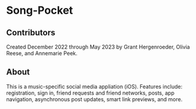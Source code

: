 # Song-Pocket
## Contributors
Created December 2022 through May 2023 by Grant Hergenroeder, Olivia Reese, and Annemarie Peek.

## About
This is a music-specific social media appliation (iOS).
Features include: registration, sign in, friend requests and friend networks, posts, app navigation, asynchronous post updates, smart link previews, and more.
